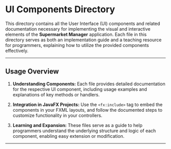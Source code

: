 # UI Components Directory

This directory contains all the User Interface (UI) components and related documentation necessary for implementing the visual and interactive elements of the **Supermarket Manager** application. Each file in this directory serves as both an implementation guide and a teaching resource for programmers, explaining how to utilize the provided components effectively.

---

## **Usage Overview**

1. **Understanding Components:**
   Each file provides detailed documentation for the respective UI component, including usage examples and explanations of key methods or handlers.

2. **Integration in JavaFX Projects:**
   Use the `<fx:include>` tag to embed the components in your FXML layouts, and follow the documented steps to customize functionality in your controllers.

3. **Learning and Expansion:**
   These files serve as a guide to help programmers understand the underlying structure and logic of each component, enabling easy extension or modification.

---
